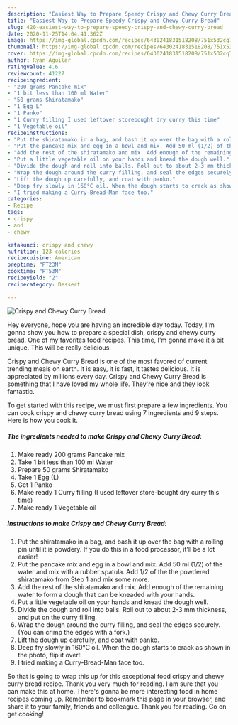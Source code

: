 ```yaml
---
description: "Easiest Way to Prepare Speedy Crispy and Chewy Curry Bread"
title: "Easiest Way to Prepare Speedy Crispy and Chewy Curry Bread"
slug: 420-easiest-way-to-prepare-speedy-crispy-and-chewy-curry-bread
date: 2020-11-25T14:04:41.362Z
image: https://img-global.cpcdn.com/recipes/6430241831518208/751x532cq70/crispy-and-chewy-curry-bread-recipe-main-photo.jpg
thumbnail: https://img-global.cpcdn.com/recipes/6430241831518208/751x532cq70/crispy-and-chewy-curry-bread-recipe-main-photo.jpg
cover: https://img-global.cpcdn.com/recipes/6430241831518208/751x532cq70/crispy-and-chewy-curry-bread-recipe-main-photo.jpg
author: Ryan Aguilar
ratingvalue: 4.6
reviewcount: 41227
recipeingredient:
- "200 grams Pancake mix"
- "1 bit less than 100 ml Water"
- "50 grams Shiratamako"
- "1 Egg L"
- "1 Panko"
- "1 Curry filling I used leftover storebought dry curry this time"
- "1 Vegetable oil"
recipeinstructions:
- "Put the shiratamako in a bag, and bash it up over the bag with a rolling pin until it is powdery. If you do this in a food processor, it&#39;ll be a lot easier!"
- "Put the pancake mix and egg in a bowl and mix. Add 50 ml (1/2) of the water and mix with a rubber spatula. Add 1/2 of the the powdered shiratamako from Step 1 and mix some more."
- "Add the rest of the shiratamako and mix. Add enough of the remaining water to form a dough that can be kneaded with your hands."
- "Put a little vegetable oil on your hands and knead the dough well."
- "Divide the dough and roll into balls. Roll out to about 2-3 mm thickness, and put on the curry filling."
- "Wrap the dough around the curry filling, and seal the edges securely. (You can crimp the edges with a fork.)"
- "Lift the dough up carefully, and coat with panko."
- "Deep fry slowly in 160°C oil. When the dough starts to crack as shown in the photo, flip it over!!"
- "I tried making a Curry-Bread-Man face too."
categories:
- Recipe
tags:
- crispy
- and
- chewy

katakunci: crispy and chewy 
nutrition: 123 calories
recipecuisine: American
preptime: "PT23M"
cooktime: "PT53M"
recipeyield: "2"
recipecategory: Dessert

---
```



![Crispy and Chewy Curry Bread](https://img-global.cpcdn.com/recipes/6430241831518208/751x532cq70/crispy-and-chewy-curry-bread-recipe-main-photo.jpg)

Hey everyone, hope you are having an incredible day today. Today, I'm gonna show you how to prepare a special dish, crispy and chewy curry bread. One of my favorites food recipes. This time, I'm gonna make it a bit unique. This will be really delicious.



Crispy and Chewy Curry Bread is one of the most favored of current trending meals on earth. It is easy, it is fast, it tastes delicious. It is appreciated by millions every day. Crispy and Chewy Curry Bread is something that I have loved my whole life. They're nice and they look fantastic.


To get started with this recipe, we must first prepare a few ingredients. You can cook crispy and chewy curry bread using 7 ingredients and 9 steps. Here is how you cook it.

<!--inarticleads1-->

##### The ingredients needed to make Crispy and Chewy Curry Bread:

1. Make ready 200 grams Pancake mix
1. Take 1 bit less than 100 ml Water
1. Prepare 50 grams Shiratamako
1. Take 1 Egg (L)
1. Get 1 Panko
1. Make ready 1 Curry filling (I used leftover store-bought dry curry this time)
1. Make ready 1 Vegetable oil




<!--inarticleads2-->

##### Instructions to make Crispy and Chewy Curry Bread:

1. Put the shiratamako in a bag, and bash it up over the bag with a rolling pin until it is powdery. If you do this in a food processor, it&#39;ll be a lot easier!
1. Put the pancake mix and egg in a bowl and mix. Add 50 ml (1/2) of the water and mix with a rubber spatula. Add 1/2 of the the powdered shiratamako from Step 1 and mix some more.
1. Add the rest of the shiratamako and mix. Add enough of the remaining water to form a dough that can be kneaded with your hands.
1. Put a little vegetable oil on your hands and knead the dough well.
1. Divide the dough and roll into balls. Roll out to about 2-3 mm thickness, and put on the curry filling.
1. Wrap the dough around the curry filling, and seal the edges securely. (You can crimp the edges with a fork.)
1. Lift the dough up carefully, and coat with panko.
1. Deep fry slowly in 160°C oil. When the dough starts to crack as shown in the photo, flip it over!!
1. I tried making a Curry-Bread-Man face too.




So that is going to wrap this up for this exceptional food crispy and chewy curry bread recipe. Thank you very much for reading. I am sure that you can make this at home. There's gonna be more interesting food in home recipes coming up. Remember to bookmark this page in your browser, and share it to your family, friends and colleague. Thank you for reading. Go on get cooking!
